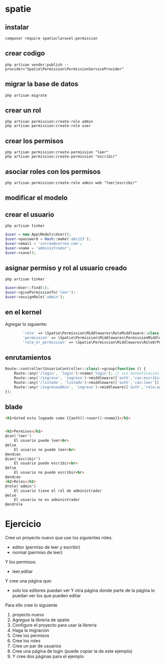 # spatie


## instalar

```shell
composer require spatie/laravel-permission
```

## crear codigo

```shell
php artisan vendor:publish --provider="Spatie\Permission\PermissionServiceProvider"
```

## migrar la base de datos

```shell
php artisan migrate
```

## crear un rol

```shell
php artisan permission:create-role admin
php artisan permission:create-role user
```

## crear los permisos

```shell
php artisan permission:create-permission "leer"
php artisan permission:create-permission "escribir"
```

## asociar roles con los permisos

```shell
php artisan permission:create-role admin web "leer|escribir"
```

## modificar el modelo


## crear el usuario

```shell
php artisan tinker
```

```php
$user = new App\Models\User();
$user->password = Hash::make('abc123');
$user->email = 'correo@correo.com';
$user->name = 'administrador';
$user->save();
```

## asignar permiso y rol al usuario creado

```shell
php artisan tinker
```

```php
$user=User::find(1);
$user->givePermissionTo('leer');
$user->assignRole('admin');
```

## en el kernel
Agregar lo siguiente:
```php
        'role' => \Spatie\Permission\Middlewares\RoleMiddleware::class,
        'permission' => \Spatie\Permission\Middlewares\PermissionMiddleware::class,
        'role_or_permission' => \Spatie\Permission\Middlewares\RoleOrPermissionMiddleware::class,
```

## enrutamientos

```php
Route::controller(UsuarioController::class)->group(function () {
    Route::any('/login', 'login')->name('login'); // sin autenticacion
    Route::any('/ingreso', 'ingreso')->middleware(['auth','can:escribir']); // solo los que tienen permiso de escribir
    Route::any('/listado', 'listado')->middleware(['auth','can:leer']); // quiero que todos pueden ingresar
    Route::any('/ingresoadmin', 'ingreso')->middleware(['auth','role:admin']); // solo los que tienen el rol admin
});
```

## blade

```html
<h1>Usted esta logeado como {{auth()->user()->name}}</h1>


<h2>Permisos</h2>
@can('leer')
    El usuario puede leer<br>
@else
    El usuario no puede leer<br>
@endcan
@can('escribir')
    El usuario puede escribir<br>
@else
    El usuario no puede escribir<br>
@endcan
<h2>Roles</h2>
@role('admin')
    El usuario tiene el rol de administrador
@else
    El usuario no es administrador
@endrole

```

# Ejercicio

Cree un proyecto nuevo que use los siguientes roles.
* editor (permiso de leer y escribir)  
* normal (permiso de leer)

Y los permisos:
* leer,editar

Y cree una página que:
* solo los editores puedan ver
Y otra página donde parte de la página lo puedan ver los que pueden editar

Para ello cree lo siguiente

1. proyecto nuevo
2. Agregue la libreria de spatie
3. Configure el proyecto para usar la libreria
4. Haga la migracion
5. Cree los permisos
6. Cree los roles
7. Cree un par de usuarios
8. Cree una página de login (puede copiar la de este ejemplo)
9. Y cree dos páginas para el ejemplo
